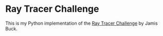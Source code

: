 # Ray Tracer Challenge

This is my Python implementation of the [Ray Tracer Challenge](http://raytracerchallenge.com/) by Jamis Buck.